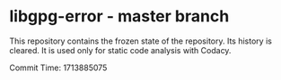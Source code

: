 # libgpg-error - master branch

This repository contains the frozen state of the repository.
Its history is cleared. It is used only for static code
analysis with Codacy.

Commit Time: 1713885075